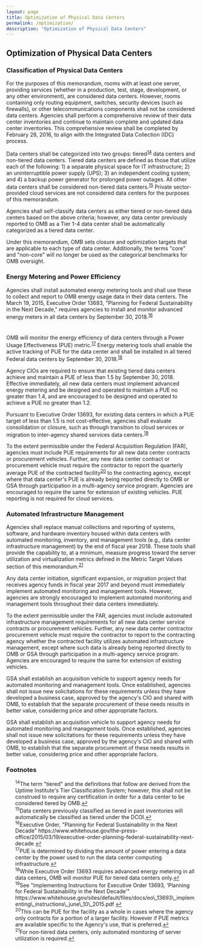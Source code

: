 ```yaml
---
layout: page
title: Optimization of Physical Data Centers
permalink: /optimization/
description: "Optimization of Physical Data Centers"
---
```


## Optimization of Physical Data Centers

### Classification of Physical Data Centers

For the purposes of this memorandum, rooms with at least one server, providing services (whether in a production, test, stage, development, or any other environment), are considered data centers. However, rooms containing only routing equipment, switches, security devices (such as firewalls), or other telecommunications components shall not be considered data centers. Agencies shall perform a comprehensive review of their data center inventories and continue to maintain complete and updated data center inventories. This comprehensive review shall be completed by February 28, 2016, to align with the Integrated Data Collection (IDC) process.

Data centers shall be categorized into two groups: tiered<sup id="fnr14"><a href="#fn14">14</a></sup> data centers and non-tiered data centers.  Tiered data centers are defined as those that utilize each of the following: 1) a separate physical space for IT infrastructure; 2) an uninterruptible power supply (UPS); 3) an independent cooling system; and 4) a backup power generator for prolonged power outages. All other data centers shall be considered non-tiered data centers.<sup id="fnr15"><a href="#fn15">15</a></sup> Private sector-provided cloud services are not considered data centers for the purposes of this memorandum.

Agencies shall self-classify data centers as either tiered or non-tiered data centers based on the above criteria; however, any data center previously reported to OMB as a Tier 1-4 data center shall be automatically categorized as a tiered data center.

Under this memorandum, OMB sets closure and optimization targets that are applicable to each type of data center. Additionally, the terms "core" and "non-core" will no longer be used as the categorical benchmarks for OMB oversight.

### Energy Metering and Power Efficiency

Agencies shall install automated energy metering tools and shall use these to collect and report to OMB energy usage data in their data centers. The March 19, 2015, Executive Order 13693, "Planning for Federal Sustainability in the Next Decade," requires agencies to install and monitor advanced energy meters in all data centers by September 30, 2018.<sup id="fnr16"><a href="#fn16">16</a></sup>
#

OMB will monitor the energy efficiency of data centers through a Power Usage Effectiveness (PUE) metric.<sup id="fnr17"><a href="#fn17">17</a></sup> Energy metering tools shall enable the active tracking of PUE for the data center and shall be installed in all tiered Federal data centers by September 30, 2018.<sup id="fnr18"><a href="#fn18">18</a></sup>

Agency CIOs are required to ensure that existing tiered data centers achieve and maintain a PUE of less than 1.5 by September 30, 2018. Effective immediately, all new data centers must implement advanced energy metering and be designed and operated to maintain a PUE no greater than 1.4, and are encouraged to be designed and operated to achieve a PUE no greater than 1.2.

Pursuant to Executive Order 13693, for existing data centers in which a PUE target of less than 1.5 is not cost-effective, agencies shall evaluate consolidation or closure, such as through transition to cloud services or migration to inter-agency shared services data centers.<sup id="fnr19"><a href="#fn19">19</a></sup>

To the extent permissible under the Federal Acquisition Regulation (FAR), agencies must include PUE requirements for all new data center contracts or procurement vehicles. Further, any new data center contract or procurement vehicle must require the contractor to report the quarterly average PUE of the contracted facility<sup id="fnr20"><a href="#fn20">20</a></sup> to the contracting agency, except where that data center's PUE is already being reported directly to OMB or GSA through participation in a multi-agency service program. Agencies are encouraged to require the same for extension of existing vehicles.  PUE reporting is not required for cloud services.

### Automated Infrastructure Management

Agencies shall replace manual collections and reporting of systems, software, and hardware inventory housed within data centers with automated monitoring, inventory, and management tools (e.g., data center infrastructure management) by the end of fiscal year 2018.  These tools shall provide the capability to, at a minimum, measure progress toward the server utilization and virtualization metrics defined in the Metric Target Values section of this memorandum.<sup id="fnr21"><a href="#fn21">21</a></sup>

Any data center initiation, significant expansion, or migration project that receives agency funds in fiscal year 2017 and beyond must immediately implement automated monitoring and management tools. However, agencies are strongly encouraged to implement automated monitoring and management tools throughout their data centers immediately.

To the extent permissible under the FAR, agencies must include automated infrastructure management requirements for all new data center service contracts or procurement vehicles. Further, any new data center contractor procurement vehicle must require the contractor to report to the contracting agency whether the contracted facility utilizes automated infrastructure management, except where such data is already being reported directly to OMB or GSA through participation in a multi-agency service program. Agencies are encouraged to require the same for extension of existing vehicles.

GSA shall establish an acquisition vehicle to support agency needs for automated monitoring and management tools.  Once established, agencies shall not issue new solicitations for these requirements unless they have developed a business case, approved by the agency's CIO and shared with OMB, to establish that the separate procurement of these needs results in better value, considering price and other appropriate factors.

GSA shall establish an acquisition vehicle to support agency needs for automated monitoring and management tools.  Once established, agencies shall not issue new solicitations for these requirements unless they have developed a business case, approved by the agency's CIO and shared with OMB, to establish that the separate procurement of these needs results in better value, considering price and other appropriate factors.

### Footnotes

<ul style="list-style-type:none">
<li id="fn14"><sup>14</sup>The term "tiered" and the definitions that follow are derived from the Uptime Institute's Tier Classification System; however, this shall not be construed to require any certification in order for a data center to be considered tiered by OMB.<a href="#fnr14">&#8617;</a></li>

<li id="fn15"><sup>15</sup>Data centers previously classified as tiered in past inventories will automatically be classified as tiered under the DCOI.<a href="#fnr15">&#8617;</a></li>

<li id="fn16"><sup>16</sup>Executive Order, "Planning for Federal Sustainability in the Next Decade" https://www.whitehouse.gov/the-press-office/2015/03/19/executive-order-planning-federal-sustainability-next-decade
<a href="#fnr16">&#8617;</a></li>

<li id="fn17"><sup>17</sup>PUE is determined by dividing the amount of power entering a data center by the power used to run the data center computing infrastructure.<a href="#fnr17">&#8617;</a></li>

<li id="fn18"><sup>18</sup>While Executive Order 13693 requires advanced energy metering in all data centers, OMB will monitor PUE for tiered data centers only.<a href="#fnr18">&#8617;</a></li>

<li id="fn19"><sup>19</sup>See "Implementing Instructions for Executive Order 13693, 'Planning for Federal Sustainability in the Next Decade'" https://www.whitehouse.gov/sites/default/files/docs/eo\_13693\_implementing\_instructions\_june\_10\_2015.pdf <a href="#fnr19">&#8617;</a></li>

<li id="fn20"><sup>20</sup>This can be PUE for the facility as a whole in cases where the agency only contracts for a portion of a larger facility. However if PUE metrics are available specific to the Agency's use, that is preferred.<a href="#fnr20">&#8617;</a></li>

<li id="fn21"><sup>21</sup>For non-tiered data centers, only automated monitoring of server utilization is required.<a href="#fnr21">&#8617;</a></li>

</ul>

